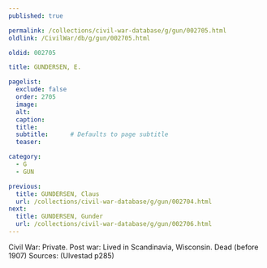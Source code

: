 ```yaml
---
published: true

permalink: /collections/civil-war-database/g/gun/002705.html
oldlink: /CivilWar/db/g/gun/002705.html

oldid: 002705

title: GUNDERSEN, E.

pagelist:
  exclude: false
  order: 2705
  image: 
  alt:
  caption:
  title:
  subtitle:      # Defaults to page subtitle
  teaser:

category: 
  - G 
  - GUN

previous:
  title: GUNDERSEN, Claus
  url: /collections/civil-war-database/g/gun/002704.html  
next:
  title: GUNDERSEN, Gunder
  url: /collections/civil-war-database/g/gun/002706.html   
---
```

Civil War: Private. Post war: Lived in Scandinavia, Wisconsin. Dead (before 1907) Sources: (Ulvestad p285)